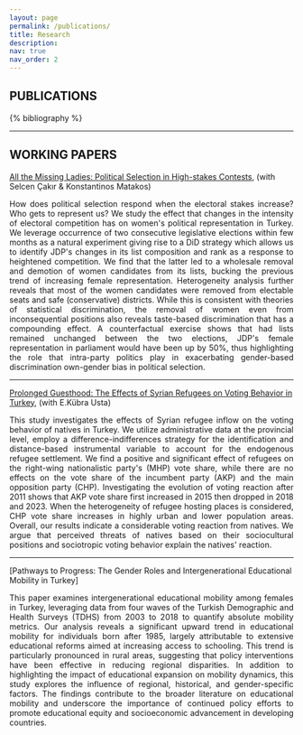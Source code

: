 ```yaml
---
layout: page
permalink: /publications/
title: Research
description:
nav: true
nav_order: 2
---
```




<!-- _pages/publications.md -->

<!-- Bibsearch Feature -->

<!-- {% include bib_search.liquid %} -->



<h2 class="post-title">
    PUBLICATIONS
</h2>


<div class="publications">
{% bibliography %}
</div>

---

<p> </p>
<p> </p>
<p> </p>
<p> </p>
<h2 class="post-title">
    WORKING PAPERS
</h2>
 
<p> </p>



[All the Missing Ladies: Political Selection in High-stakes Contests](https://papers.ssrn.com/sol3/papers.cfm?abstract_id=4946659), (with Selcen Çakır & Konstantinos Matakos)

<p align="justify">
How does political selection respond when the electoral stakes increase? Who gets to represent us? We study the effect that changes in the intensity of electoral competition has on women's political representation in Turkey. We leverage occurrence of two consecutive legislative elections within few months as a natural experiment giving rise to a DiD strategy which allows us to identify JDP's changes in its list composition and rank as a response to heightened competition. We find that the latter led to a wholesale removal and demotion of women candidates from its lists, bucking the previous trend of increasing female representation. Heterogeneity analysis further reveals that most of the women candidates were removed from electable seats and safe (conservative) districts. While this is consistent with theories of statistical discrimination, the removal of women even from inconsequential positions also reveals taste-based discrimination that has a compounding effect. A counterfactual exercise shows that had lists remained unchanged between the two elections, JDP's female representation in parliament would have been up by 50%, thus highlighting the role that intra-party politics play in exacerbating gender-based discrimination own-gender bias in political selection. </p>

---

[Prolonged Guesthood: The Effects of Syrian Refugees on Voting Behavior in Turkey](https://papers.ssrn.com/sol3/papers.cfm?abstract_id=4990818), (with E.Kübra Usta)
  
<p align="justify">
This study investigates the effects of Syrian refugee inflow on the voting behavior of natives in Turkey. We utilize administrative data at the provincial level, employ a difference-indifferences strategy for the identification and distance-based instrumental variable to account for the endogenous refugee settlement. We find a positive and significant effect of refugees on the right-wing nationalistic party's (MHP) vote share, while there are no effects on the vote share of the incumbent party (AKP) and the main opposition party (CHP). Investigating the evolution of voting reaction after 2011 shows that AKP vote share first increased in 2015 then dropped in 2018 and 2023. When the heterogeneity of refugee hosting places is considered, CHP vote share increases in highly urban and lower population areas. Overall, our results indicate a considerable voting reaction from natives. We argue that perceived threats of natives based on their sociocultural positions and sociotropic voting behavior explain the natives' reaction. </p> 

---

[Pathways to Progress: The Gender Roles and Intergenerational Educational Mobility in Turkey]

<p align="justify">
This paper examines intergenerational educational mobility among females in Turkey, leveraging data from four waves of the Turkish Demographic and Health Surveys (TDHS) from 2003 to 2018 to quantify absolute mobility metrics. Our analysis reveals a significant upward trend in educational mobility for individuals born after 1985, largely attributable to extensive educational reforms aimed at increasing access to schooling. This trend is particularly pronounced in rural areas, suggesting that policy interventions have been effective in reducing regional disparities. In addition to highlighting the impact of educational expansion on mobility dynamics, this study explores the influence of regional, historical, and gender-specific factors. The findings contribute to the broader literature on educational mobility and underscore the importance of continued policy efforts to promote educational equity and socioeconomic advancement in developing countries. </p>

